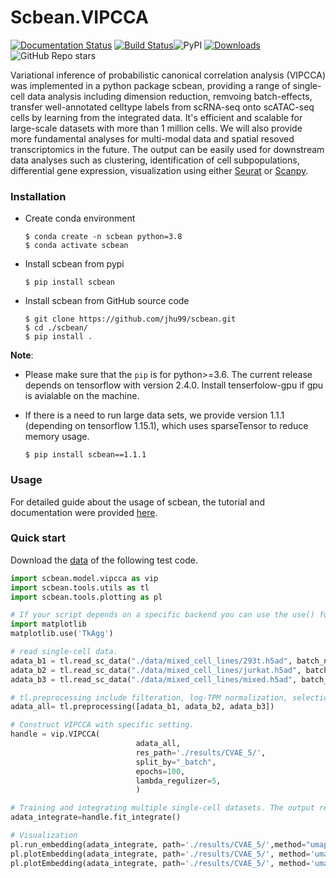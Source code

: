 # Scbean.VIPCCA
[![Documentation Status](https://readthedocs.org/projects/scbean/badge/?version=latest)](https://scbean.readthedocs.io/en/latest/?badge=latest) [![Build Status](https://www.travis-ci.com/jhu99/scbean.svg?branch=main)](https://www.travis-ci.com/jhu99/scbean)![PyPI](https://img.shields.io/pypi/v/scbean?color=blue) [![Downloads](https://pepy.tech/badge/scbean)](https://pepy.tech/project/scbean) ![GitHub Repo stars](https://img.shields.io/github/stars/jhu99/scbean?style=plastic)

Variational inference of probabilistic canonical correlation analysis (VIPCCA) was implemented in a python package scbean, providing a range of single-cell data analysis including dimension reduction, remvoing batch-effects, transfer well-annotated celltype labels from scRNA-seq onto scATAC-seq cells by learning from the integrated data. It's efficient and scalable for large-scale datasets with more than 1 million cells. We will also provide more fundamental analyses for multi-modal data and spatial resoved transcriptomics in the future. The output can be easily used for downstream data analyses such as clustering, identification of cell subpopulations, differential gene expression, visualization using either [Seurat](https://satijalab.org/seurat/) or [Scanpy](https://scanpy-tutorials.readthedocs.io).


### Installation

- Create conda environment
  
  ```shell
  $ conda create -n scbean python=3.8
  $ conda activate scbean
  ```

- Install scbean from pypi

  ```shell
  $ pip install scbean
  ```

- Install scbean from GitHub source code

  ```shell
  $ git clone https://github.com/jhu99/scbean.git
  $ cd ./scbean/
  $ pip install .
  ```

**Note**: 

- Please make sure that the `pip` is for python>=3.6. The current release depends on tensorflow with version 2.4.0. Install tenserfolow-gpu if gpu is avialable on the machine.

- If there is a need to run large data sets, we provide version 1.1.1 (depending on tensorflow 1.15.1), which uses sparseTensor to reduce memory usage.

  ```shell
  $ pip install scbean==1.1.1
  ```



### Usage

For detailed guide about the usage of scbean, the tutorial and documentation were provided [here](https://vipcca.readthedocs.io/en/latest/).

### Quick start

Download the [data](http://141.211.10.196/result/test/papers/vipcca/data.tar.gz) of the following test code.

```python
import scbean.model.vipcca as vip
import scbean.tools.utils as tl
import scbean.tools.plotting as pl

# If your script depends on a specific backend you can use the use() function:
import matplotlib
matplotlib.use('TkAgg')

# read single-cell data.
adata_b1 = tl.read_sc_data("./data/mixed_cell_lines/293t.h5ad", batch_name="293t")
adata_b2 = tl.read_sc_data("./data/mixed_cell_lines/jurkat.h5ad", batch_name="jurkat")
adata_b3 = tl.read_sc_data("./data/mixed_cell_lines/mixed.h5ad", batch_name="mixed")

# tl.preprocessing include filteration, log-TPM normalization, selection of highly variable genes.
adata_all= tl.preprocessing([adata_b1, adata_b2, adata_b3])

# Construct VIPCCA with specific setting.
handle = vip.VIPCCA(
							adata_all,
							res_path='./results/CVAE_5/',
							split_by="_batch",
							epochs=100,
							lambda_regulizer=5,
							)

# Training and integrating multiple single-cell datasets. The output results include cell representation in reduced dimensional space and recovered gene expression.
adata_integrate=handle.fit_integrate()

# Visualization
pl.run_embedding(adata_integrate, path='./results/CVAE_5/',method="umap")
pl.plotEmbedding(adata_integrate, path='./results/CVAE_5/', method='umap', group_by="_batch",legend_loc="right margin")
pl.plotEmbedding(adata_integrate, path='./results/CVAE_5/', method='umap', group_by="celltype",legend_loc="on data")
```
